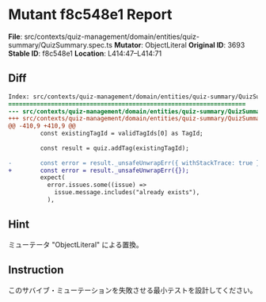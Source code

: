 # Mutant f8c548e1 Report

**File**: src/contexts/quiz-management/domain/entities/quiz-summary/QuizSummary.spec.ts
**Mutator**: ObjectLiteral
**Original ID**: 3693
**Stable ID**: f8c548e1
**Location**: L414:47–L414:71

## Diff

```diff
Index: src/contexts/quiz-management/domain/entities/quiz-summary/QuizSummary.spec.ts
===================================================================
--- src/contexts/quiz-management/domain/entities/quiz-summary/QuizSummary.spec.ts	original
+++ src/contexts/quiz-management/domain/entities/quiz-summary/QuizSummary.spec.ts	mutated #3693
@@ -410,9 +410,9 @@
         const existingTagId = validTagIds[0] as TagId;
 
         const result = quiz.addTag(existingTagId);
 
-        const error = result._unsafeUnwrapErr({ withStackTrace: true });
+        const error = result._unsafeUnwrapErr({});
         expect(
           error.issues.some((issue) =>
             issue.message.includes("already exists"),
           ),
```

## Hint

ミューテータ "ObjectLiteral" による置換。

## Instruction

このサバイブ・ミューテーションを失敗させる最小テストを設計してください。
